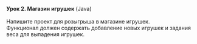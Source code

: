 <b>Урок 2. Магазин игрушек</b> (Java)<br><br>
Напишите проект для розыгрыша в магазине игрушек. 
<br>Функционал должен содержать добавление новых игрушек и задания веса для выпадения игрушек.


